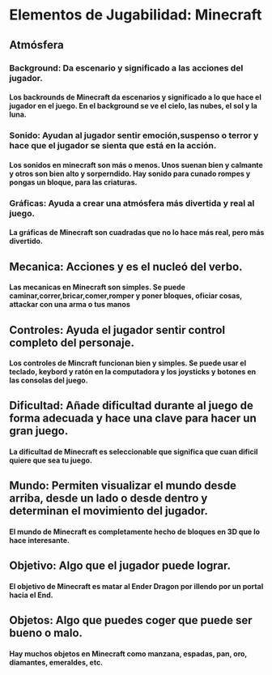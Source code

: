 # Elementos de Jugabilidad: Minecraft

## Atmósfera

### Background: Da escenario y significado a las acciones del jugador.
#### Los backrounds de Minecraft da escenarios y significado a lo que hace el jugador en el juego. En el background se ve el cielo, las nubes, el sol y la luna.

### Sonido: Ayudan al jugador sentir emoción,suspenso o terror y hace que el jugador se sienta que está en la acción.
#### Los sonidos en minecraft son más o menos. Unos suenan bien y calmante y otros son bien alto y sorperndido. Hay sonido para cunado rompes y pongas un bloque, para las criaturas.

### Gráficas: Ayuda a crear una atmósfera más divertida y real al juego.
#### La gráficas de Minecraft son cuadradas que no lo hace más real, pero más divertido.

## Mecanica: Acciones y es el nucleó del verbo.
#### Las mecanicas en Minecraft son simples. Se puede caminar,correr,bricar,comer,romper y poner bloques, oficiar cosas, attackar con una arma o tus manos

## Controles: Ayuda el jugador sentir control completo del personaje.
#### Los controles de Mincraft funcionan bien y simples. Se puede usar el teclado, keybord y ratón en la computadora y los joysticks y botones en las consolas del juego.

## Dificultad: Añade dificultad durante al juego de forma adecuada y hace una clave para hacer un gran juego.
#### La dificultad de Minecraft es seleccionable que significa que cuan dificil quiere que sea tu juego.

## Mundo: Permiten visualizar el mundo desde arriba, desde un lado o desde dentro y determinan el movimiento del jugador.
#### El mundo de Minecraft es completamente hecho de bloques en 3D que lo hace interesante.

## Objetivo: Algo que el jugador puede lograr.
#### El objetivo de Minecraft es matar al Ender Dragon por illendo por un portal hacia el End.

## Objetos: Algo que puedes coger que puede ser bueno o malo.
#### Hay muchos objetos en Minecraft como manzana, espadas, pan, oro, diamantes, emeraldes, etc.
